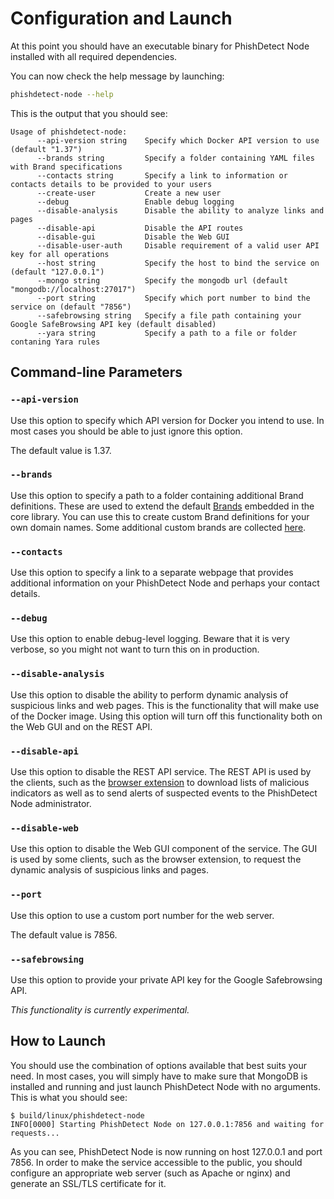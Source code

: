 # Configuration and Launch

At this point you should have an executable binary for PhishDetect Node installed with all required dependencies.

You can now check the help message by launching:

```bash
phishdetect-node --help
```

This is the output that you should see:

    Usage of phishdetect-node:
          --api-version string    Specify which Docker API version to use (default "1.37")
          --brands string         Specify a folder containing YAML files with Brand specifications
          --contacts string       Specify a link to information or contacts details to be provided to your users
          --create-user           Create a new user
          --debug                 Enable debug logging
          --disable-analysis      Disable the ability to analyze links and pages
          --disable-api           Disable the API routes
          --disable-gui           Disable the Web GUI
          --disable-user-auth     Disable requirement of a valid user API key for all operations
          --host string           Specify the host to bind the service on (default "127.0.0.1")
          --mongo string          Specify the mongodb url (default "mongodb://localhost:27017")
          --port string           Specify which port number to bind the service on (default "7856")
          --safebrowsing string   Specify a file path containing your Google SafeBrowsing API key (default disabled)
          --yara string           Specify a path to a file or folder contaning Yara rules

## Command-line Parameters

### `--api-version`

Use this option to specify which API version for Docker you intend to use. In most cases you should be able to just ignore this option.

The default value is 1.37.

### `--brands`

Use this option to specify a path to a folder containing additional Brand definitions. These are used to extend the default [Brands](https://github.com/phishdetect/phishdetect/tree/master/brand) embedded in the core library. You can use this to create custom Brand definitions for your own domain names. Some additional custom brands are collected [here](https://github.com/phishdetect/phishdetect-extra-brands).

### `--contacts`

Use this option to specify a link to a separate webpage that provides additional information on your PhishDetect Node and perhaps your contact details.

### `--debug`

Use this option to enable debug-level logging. Beware that it is very verbose, so you might not want to turn this on in production.

### `--disable-analysis`

Use this option to disable the ability to perform dynamic analysis of suspicious links and web pages. This is the functionality that will make use of the Docker image. Using this option will turn off this functionality both on the Web GUI and on the REST API.

### `--disable-api`

Use this option to disable the REST API service. The REST API is used by the clients, such as the [browser extension](https://github.com/phishdetect/phishdetect-extension) to download lists of malicious indicators as well as to send alerts of suspected events to the PhishDetect Node administrator.

### `--disable-web`

Use this option to disable the Web GUI component of the service. The GUI is used by some clients, such as the browser extension, to request the dynamic analysis of suspicious links and pages.

### `--port`

Use this option to use a custom port number for the web server.

The default value is 7856.

### `--safebrowsing`

Use this option to provide your private API key for the Google Safebrowsing API.

*This functionality is currently experimental.*


## How to Launch

You should use the combination of options available that best suits your need. In most cases, you will simply have to make sure that MongoDB is installed and running and just launch PhishDetect Node with no arguments. This is what you should see:

    $ build/linux/phishdetect-node
    INFO[0000] Starting PhishDetect Node on 127.0.0.1:7856 and waiting for requests... 

As you can see, PhishDetect Node is now running on host 127.0.0.1 and port 7856. In order to make the service accessible to the public, you should configure an appropriate web server (such as Apache or nginx) and generate an SSL/TLS certificate for it.
